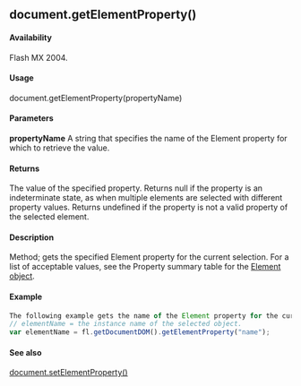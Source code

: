 ## document.getElementProperty()

#### Availability

Flash MX 2004.

#### Usage

document.getElementProperty(propertyName)

#### Parameters

**propertyName** A string that specifies the name of the Element property for which to retrieve the value.

#### Returns

The value of the specified property. Returns null if the property is an indeterminate state, as when multiple elements are selected with different property values. Returns undefined if the property is not a valid property of the selected element.

#### Description

Method; gets the specified Element property for the current selection. For a list of acceptable values, see the Property summary table for the [Element object](#!AdobeDocs/developers-animatesdk-docs/test/Element_object/element_summary.md).

#### Example

```javascript
The following example gets the name of the Element property for the current selection:
// elementName = the instance name of the selected object.
var elementName = fl.getDocumentDOM().getElementProperty("name");

```
#### See also

[document.setElementProperty()](#!AdobeDocs/developers-animatesdk-docs/test/Document_object/docum490.md)
